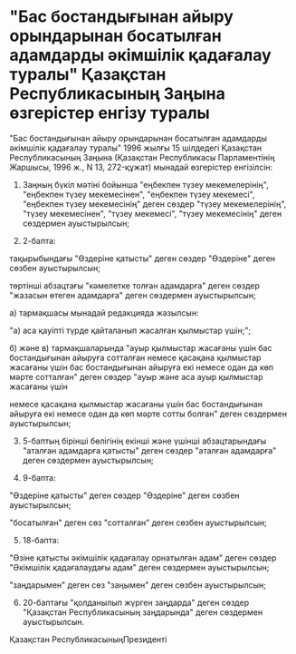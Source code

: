 # "Бас бостандығынан айыру орындарынан босатылған адамдарды әкімшілік қадағалау туралы" Қазақстан Республикасының Заңына өзгерістер енгізу туралы

"Бас бостандығынан айыру орындарынан босатылған адамдарды әкімшілік қадағалау туралы" 1996 жылғы 15 шілдедегі Қазақстан Республикасының Заңына (Қазақстан Республикасы Парламентінің Жаршысы, 1996 ж., N 13, 272-құжат) мынадай өзгерістер енгізілсін:

1) Заңның бүкіл мәтіні бойынша "еңбекпен түзеу мекемелерінің", "еңбекпен түзеу мекемесінен", "еңбекпен түзеу мекемесі", "еңбекпен түзеу мекемесінің" деген сөздер "түзеу мекемелерінің", "түзеу мекемесінен", "түзеу мекемесі", "түзеу мекемесінің" деген сөздермен ауыстырылсын;

2) 2-бапта:

тақырыбындағы "Өздеріне қатысты" деген сөздер "Өздеріне" деген сөзбен ауыстырылсын;

төртінші абзацтағы "кәмелетке толған адамдарға" деген сөздер "жазасын өтеген адамдарға" деген сөздермен ауыстырылсын;

а) тармақшасы мынадай редакцияда жазылсын:

"а) аса қауіпті түрде қайталанып жасалған қылмыстар үшін;";

б) және в) тармақшаларында "ауыр қылмыстар жасағаны үшін бас бостандығынан айыруға сотталған немесе қасақана қылмыстар жасағаны үшін бас бостандығынан айыруға екі немесе одан да көп мәрте сотталған" деген сөздер "ауыр және аса ауыр қылмыстар жасағаны үшін

немесе қасақана қылмыстар жасағаны үшін бас бостандығынан айыруға екі немесе одан да көп мәрте сотты болған" деген сөздермен ауыстырылсын;

3) 5-баптың бірінші бөлігінің екінші және үшінші абзацтарындағы "аталған адамдарға қатысты" деген сөздер "аталған адамдарға" деген сөздермен ауыстырылсын;

4) 9-бапта:

"Өздеріне қатысты" деген сөздер "Өздеріне" деген сөзбен ауыстырылсын;

"босатылған" деген сөз "сотталған" деген сөзбен ауыстырылсын;

5) 18-бапта:

"Өзіне қатысты әкімшілік қадағалау орнатылған адам" деген сөздер "Әкімшілік қадағалаудағы адам" деген сөздермен ауыстырылсын;

"заңдарымен" деген сөз "заңымен" деген сөзбен ауыстырылсын;

6) 20-баптағы "қолданылып жүрген заңдарда" деген сөздер "Қазақстан Республикасының заңдарында" деген сөздермен ауыстырылсын.

Қазақстан РеспубликасыныңПрезиденті

